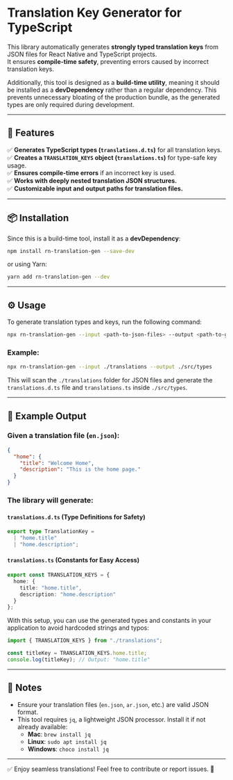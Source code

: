 # Translation Key Generator for TypeScript

This library automatically generates **strongly typed translation keys** from JSON files for React Native and TypeScript projects.  
It ensures **compile-time safety**, preventing errors caused by incorrect translation keys.

Additionally, this tool is designed as a **build-time utility**, meaning it should be installed as a **devDependency** rather than a regular dependency. This prevents unnecessary bloating of the production bundle, as the generated types are only required during development.

---

## **🚀 Features**
✅ **Generates TypeScript types (`translations.d.ts`)** for all translation keys.  
✅ **Creates a `TRANSLATION_KEYS` object (`translations.ts`)** for type-safe key usage.  
✅ **Ensures compile-time errors** if an incorrect key is used.  
✅ **Works with deeply nested translation JSON structures.**  
✅ **Customizable input and output paths for translation files.**

---

## **📦 Installation**
Since this is a build-time tool, install it as a **devDependency**:
```sh
npm install rn-translation-gen --save-dev
```
or using Yarn:
```sh
yarn add rn-translation-gen --dev
```

---

## **⚙️ Usage**
To generate translation types and keys, run the following command:
```sh
npx rn-translation-gen --input <path-to-json-files> --output <path-to-generated-files>
```
### **Example:**
```sh
npx rn-translation-gen --input ./translations --output ./src/types
```
This will scan the `./translations` folder for JSON files and generate the `translations.d.ts` file and `translations.ts` inside `./src/types`.

---

## **📌 Example Output**
### **Given a translation file (`en.json`):**
```json
{
  "home": {
    "title": "Welcome Home",
    "description": "This is the home page."
  }
}
```

### **The library will generate:**
#### **`translations.d.ts` (Type Definitions for Safety)**
```ts
export type TranslationKey =
  | "home.title"
  | "home.description";
```

#### **`translations.ts` (Constants for Easy Access)**
```ts
export const TRANSLATION_KEYS = {
  home: {
    title: "home.title",
    description: "home.description"
  }
};
```

With this setup, you can use the generated types and constants in your application to avoid hardcoded strings and typos:
```ts
import { TRANSLATION_KEYS } from "./translations";

const titleKey = TRANSLATION_KEYS.home.title;
console.log(titleKey); // Output: "home.title"
```

---

## **📜 Notes**
- Ensure your translation files (`en.json`, `ar.json`, etc.) are valid JSON format.
- This tool requires `jq`, a lightweight JSON processor. Install it if not already available:
  - **Mac**: `brew install jq`
  - **Linux**: `sudo apt install jq`
  - **Windows**: `choco install jq`

---

✅ Enjoy seamless translations! Feel free to contribute or report issues. 🚀
